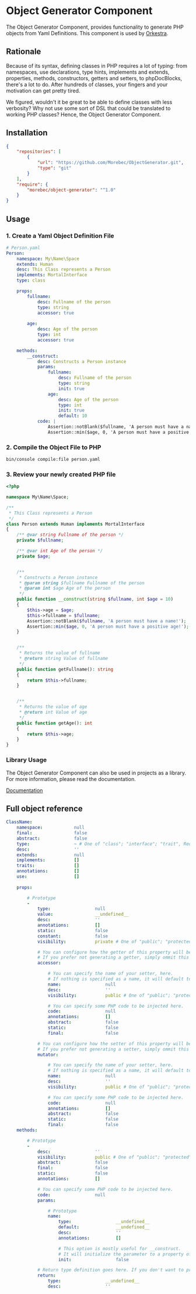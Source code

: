 # Object Generator Component
The Object Generator Component, provides functionality to generate PHP objects from Yaml Definitions.
This component is used by [Orkestra](https:/github.com/Morebec/Orkestra).

## Rationale
Because of its syntax, defining classes in PHP requires a lot of typing: 
from namespaces, use declarations, type hints, implements and extends, properties, methods,
constructors, getters and setters, to phpDocBlocks, there's a lot to do. 
After hundreds of classes, your fingers and your motivation can get pretty tired.

We figured, wouldn't it be great to be able to define classes with less verbosity?
Why not use some sort of DSL that could be translated to working PHP classes?
Hence, the Object Generator Component.


## Installation
```json
{
    "repositories": [
        {
            "url": "https://github.com/Morebec/ObjectGenerator.git",
            "type": "git"
        }
    ],
    "require": {
        "morebec/object-generator": "^1.0"
    }
}
```

## Usage
### 1. Create a Yaml Object Definition File
```yaml
# Person.yaml
Person:
    namespace: My\Name\Space
    extends: Human
    desc: This Class represents a Person
    implements: MortalInterface
    type: class

    props:
        fullname:
            desc: Fullname of the person
            type: string
            accessor: true
            
        age:
            desc: Age of the person
            type: int
            accessor: true

    methods:
        __construct:
            desc: Constructs a Person instance
            params:
                fullname:
                    desc: Fullname of the person
                    type: string
                    init: true
                age:
                    desc: Age of the person
                    type: int
                    init: true
                    default: 10
            code: |
                Assertion::notBlank($fullname, 'A person must have a name!');
                Assertion::min($age, 0, 'A person must have a positive age!');
```

### 2. Compile the Object File to PHP

```bash
bin/console compile:file person.yaml
```

### 3. Review your newly created PHP file
```php
<?php

namespace My\Name\Space;

/**
 * This Class represents a Person
 */
class Person extends Human implements MortalInterface
{
    /** @var string Fullname of the person */
    private $fullname;

    /** @var int Age of the person */
    private $age;


    /**
     * Constructs a Person instance
     * @param string $fullname Fullname of the person
     * @param int $age Age of the person
     */
    public function __construct(string $fullname, int $age = 10)
    {
        $this->age = $age;
        $this->fullname = $fullname;
        Assertion::notBlank($fullname, 'A person must have a name!');
        Assertion::min($age, 0, 'A person must have a positive age!');
    }


    /**
     * Returns the value of fullname
     * @return string Value of fullname
     */
    public function getFullname(): string
    {
        return $this->fullname;
    }


    /**
     * Returns the value of age
     * @return int Value of age
     */
    public function getAge(): int
    {
        return $this->age;
    }
}
```


### Library Usage
The Object Generator Component can also be used in projects as a library.
For more information, please read the documentation.

[Documentation](https://github.com/Morebec/ObjectGenerator/tree/docs/user/index.md)


## Full object reference
```yaml
ClassName:
    namespace:            null
    final:                false
    abstract:             false
    type:                 ~ # One of "class"; "interface"; "trait", Required
    desc:                 ''
    extends:              null
    implements:           []
    traits:               []
    annotations:          []
    use:                  []
    
    props:

        # Prototype
        -
            type:                 null
            value:                __undefined__
            desc:                 ''
            annotations:          []
            static:               false
            constant:             false
            visibility:           private # One of "public"; "protected"; "private"

            # You can configure how the getter of this property will be generated here.
            # If you prefer not generating a getter, simply ommit this parameter.
            accessor:

                # You can specify the name of your setter, here.
                # If nothing is specified as a name, it will default to getPropertyName.
                name:                 null
                desc:                 ''
                visibility:           public # One of "public"; "protected"; "private"

                # You can specify some PHP code to be injected here.
                code:                 null
                annotations:          []
                abstract:             false
                static:               false
                final:                false

            # You can configure how the setter of this property will be generated here.
            # If you prefer not generating a setter, simply ommit this parameter.
            mutator:

                # You can specify the name of your setter, here.
                # If nothing is specified as a name, it will default to setPropertyName.
                name:                 null
                desc:                 ''
                visibility:           public # One of "public"; "protected"; "private"

                # You can specify some PHP code to be injected here.
                code:                 null
                annotations:          []
                abstract:             false
                static:               false
                final:                false
    methods:

        # Prototype
        -
            desc:                 ''
            visibility:           public # One of "public"; "protected"; "private"
            abstract:             false
            final:                false
            static:               false
            annotations:          []

            # You can specify some PHP code to be injected here.
            code:                 null
            params:

                # Prototype
                name:
                    type:                 __undefined__
                    default:              __undefined__
                    desc:                 ''
                    annotations:          []

                    # This option is mostly useful for __construct. 
                    # It will initialize the parameter to a property of the same name. (E.g: $this->property = $parameter)
                    init:                 false

            # Return type definition goes here. If you don't want to provide a return type, simply ommit this parameter
            return:
                type:                 __undefined__
                desc:                 ''
```
